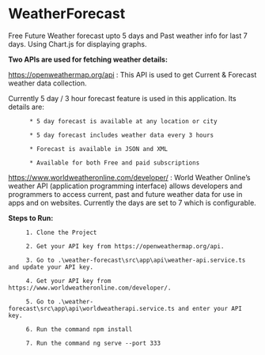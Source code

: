 # WeatherForecast
Free Future Weather forecast upto 5 days and Past weather info for last 7 days. Using Chart.js for displaying graphs.



<b>Two APIs are used for fetching weather details:</b>

https://openweathermap.org/api :  This API is used to get Current & Forecast weather data collection. 

Currently 5 day / 3 hour forecast feature is used in this application. Its details are:

          * 5 day forecast is available at any location or city              
 
          * 5 day forecast includes weather data every 3 hours

          * Forecast is available in JSON and XML

          * Available for both Free and paid subscriptions

https://www.worldweatheronline.com/developer/ : World Weather Online’s weather API (application programming interface) allows developers and programmers to access current, past and future weather data for use in apps and on websites. Currently the days are set to 7 which is configurable.

<b>Steps to Run:</b>

         1. Clone the Project

         2. Get your API key from https://openweathermap.org/api.

         3. Go to .\weather-forecast\src\app\api\weather-api.service.ts and update your API key.

         4. Get your API key from https://www.worldweatheronline.com/developer/.

         5. Go to .\weather-forecast\src\app\api\worldweatherapi.service.ts and enter your API key.

         6. Run the command npm install

         7. Run the command ng serve --port 333
